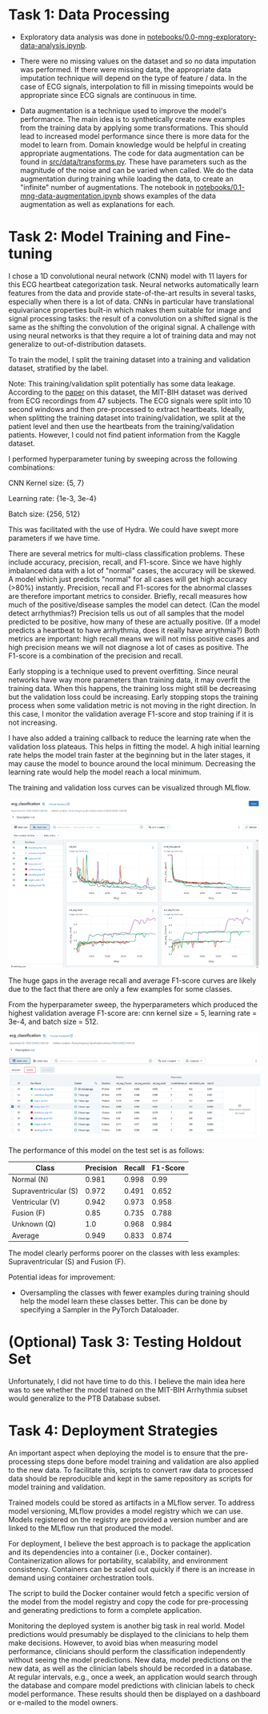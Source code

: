 # Task 1: Data Processing
- Exploratory data analysis was done in
[notebooks/0.0-mng-exploratory-data-analysis.ipynb](../notebooks/0.0-mng-exploratory-data-analysis.ipynb).

- There were no missing values on the dataset and so no data
imputation was performed. If there were missing data, the appropriate
data imputation technique will depend on the type of feature / data.
In the case of ECG signals, interpolation to fill in missing timepoints
would be appropriate since ECG signals are continuous in time.

- Data augmentation is a technique used to improve the model's performance.
The main idea is to synthetically create new examples from the training
data by applying some transformations. This should lead to increased model
performance since there is more data for the model to learn from.
Domain knowledge would be helpful in creating appropriate augmentations.
The code for data augmentation can be found in [src/data/transforms.py](../src/data/transforms.py).
These have parameters such as the magnitude of the noise and can be varied
when called. We do the data augmentation during training while loading the
data, to create an "infinite" number of augmentations. The notebook in
[notebooks/0.1-mng-data-augmentation.ipynb](../notebooks/0.1-mng-data-augmentation.ipynb)
shows examples of the data augmentation as well as explanations for each.

# Task 2: Model Training and Fine-tuning
I chose a 1D convolutional neural network (CNN) model with 11 layers for
this ECG heartbeat categorization task. Neural networks automatically learn
features from the data and provide state-of-the-art results in several
tasks, especially when there is a lot of data. CNNs in particular have
translational equivariance properties built-in which makes them suitable
for image and signal processing tasks: the result of a convolution on a
shifted signal is the same as the shifting the convolution of the original
signal. A challenge with using neural networks is that they require a lot of
training data and may not generalize to out-of-distribution datasets.

To train the model, I split the training dataset into a training and
validation dataset, stratified by the label.

Note: This training/validation split potentially has some data leakage.
According to the [paper](https://arxiv.org/abs/1805.00794) on this dataset,
the MIT-BIH dataset was derived from ECG recordings from 47 subjects.
The ECG signals were split into 10 second windows and then pre-processed to
extract heartbeats. Ideally, when splitting the training dataset into
training/validation, we split at the patient level and then use the heartbeats
from the training/validation patients. However, I could not find patient
information from the Kaggle dataset.

I performed hyperparameter tuning by sweeping across the following combinations:

CNN Kernel size: {5, 7}

Learning rate: {1e-3, 3e-4}

Batch size: {256, 512}

This was facilitated with the use of Hydra. We could have swept more parameters
if we have time.

There are several metrics for multi-class classification problems.
These include accuracy, precision, recall, and F1-score. Since we
have highly imbalanced data with a lot of "normal" cases, the
accuracy will be skewed. A model which just predicts "normal" for
all cases will get high accuracy (>80%) instantly. Precision, recall
and F1-scores for the abnormal classes are therefore important metrics
to consider. Briefly, recall measures how much of the positive/disease
samples the model can detect. (Can the model detect arrhythmias?)
Precision tells us out of all samples that the model predicted to
be positive, how many of these are actually positive. (If a model
predicts a heartbeat to have arrhythmia, does it really have arrythmia?)
Both metrics are important: high recall means we will not miss
positive cases and high precision means we will not diagnose a
lot of cases as positive. The F1-score is a combination of the
precision and recall.

Early stopping is a technique used to prevent overfitting. Since
neural networks have way more parameters than training data, it
may overfit the training data. When this happens, the training loss
might still be decreasing but the validation loss could be increasing.
Early stopping stops the training process when some validation metric
is not moving in the right direction. In this case, I monitor the
validation average F1-score and stop training if it is not increasing.

I have also added a training callback to reduce the learning rate
when the validation loss plateaus. This helps in fitting the model.
A high initial learning rate helps the model train faster at the
beginning but in the later stages, it may cause the model to bounce
around the local minimum. Decreasing the learning rate would help
the model reach a local minimum.

The training and validation loss curves can be visualized through MLflow.

![train_val_curves](figures/train_val_curves.png)

The huge gaps in the average recall and average F1-score curves are
likely due to the fact that there are only a few examples for some classes.

From the hyperparameter sweep, the hyperparameters which produced the
highest validation average F1-score are: cnn kernel size = 5,
learning rate = 3e-4, and batch size = 512.

![hyperparameter_tuning_table](figures/val_metrics_table.png)

The performance of this model on the test set is as follows:

| Class                 |  Precision  |  Recall  |  F1-Score  |
|-----------------------|-------------|----------|------------|
| Normal (N)            |  0.981      |  0.998   |  0.99      |
| Supraventricular (S)  |  0.972      |  0.491   |  0.652     |
| Ventricular (V)       |  0.942      |  0.973   |  0.958     |
| Fusion (F)            |  0.85       |  0.735   |  0.788     |
| Unknown (Q)           |  1.0        |  0.968   |  0.984     |
| Average               |  0.949      |  0.833   |  0.874     |

The model clearly performs poorer on the classes with less examples:
Supraventricular (S) and Fusion (F).

Potential ideas for improvement:
- Oversampling the classes with fewer examples during training should help the
model learn these classes better. This can be done by specifying a
Sampler in the PyTorch Dataloader.

# (Optional) Task 3: Testing Holdout Set
Unfortunately, I did not have time to do this. I believe the main
idea here was to see whether the model trained on the MIT-BIH Arrhythmia
subset would generalize to the PTB Database subset.

# Task 4: Deployment Strategies
An important aspect when deploying the model is to ensure that the
pre-processing steps done before model training and validation are also
applied to the new data. To facilitate this, scripts to convert raw
data to processed data should be reproducible and kept in the same
repository as scripts for model training and validation.

Trained models could be stored as artifacts in a MLflow server.
To address model versioning, MLflow provides a model registry which
we can use. Models registered on the registry are provided a version
number and are linked to the MLflow run that produced the model.

For deployment, I believe the best approach is to package the application
and its dependencies into a container (i.e., Docker container).
Containerization allows for portability, scalability, and environment
consistency. Containers can be scaled out quickly if there is an
increase in demand using container orchestration tools.

The script to build the Docker container would fetch a specific version
of the model from the model registry and copy the code for pre-processing and
generating predictions to form a complete application.

Monitoring the deployed system is another big task in real world.
Model predictions would presumably be displayed to the clinicians
to help them make decisions. However, to avoid bias when measuring model performance, clinicians
should perform the classification independently without seeing the
model predictions. New data, model predictions on the new data,
as well as the clinician labels should be recorded in a database.
At regular intervals, e.g., once a week, an application would
search through the database and compare model predictions with
clinician labels to check model performance. These results should
then be displayed on a dashboard or e-mailed to the model owners.
